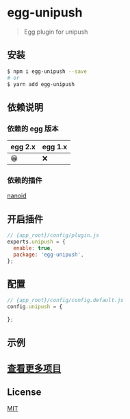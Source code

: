 # egg-unipush

> Egg plugin for unipush


## 安装

```bash
$ npm i egg-unipush --save
# or
$ yarn add egg-unipush
```

## 依赖说明

### 依赖的 egg 版本

egg 2.x | egg 1.x
--- | ---
😁 | ❌

### 依赖的插件

[nanoid](https://github.com/ai/nanoid)
## 开启插件

```js
// {app_root}/config/plugin.js
exports.unipush = {
  enable: true,
  package: 'egg-unipush',
};
```

## 配置

```js
// {app_root}/config/config.default.js
config.unipush = {
  
};
```

## 示例

## [查看更多项目](https://www.undsky.com)

## License

[MIT](LICENSE)